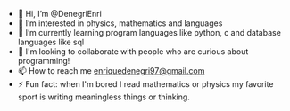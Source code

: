 - 👋 Hi, I’m @DenegriEnri
- 👀 I’m interested in physics, mathematics and languages
- 🌱 I’m currently learning program languages ​​like python, c and database languages ​​like sql
- 💞️ I'm looking to collaborate with people who are curious about programming!
- 📫 How to reach me enriquedenegri97@gmail.com
- ⚡ Fun fact: when I'm bored I read mathematics or physics
      my favorite sport is writing meaningless things or thinking.

<!---
DenegriEnri/DenegriEnri is a ✨ special ✨ repository because its `README.md` (this file) appears on your GitHub profile.
You can click the Preview link to take a look at your changes.
--->
